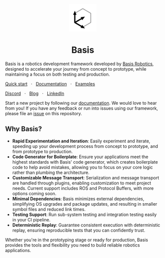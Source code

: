 <p align="center">
  <img src="docs/basis.png" width="90" /> 
</p>
<h1 align="center">
Basis
</h1>

Basis is a robotics development framework developed by [Basis Robotics](https://basisrobotics.tech/), designed to accelerate your journey from concept to prototype, while maintaining a focus on both testing and production.

<!--  TODO: confirm links -->
[Quick start](https://docs.basisrobotics.tech/quistart)
<span>&nbsp;&nbsp;·&nbsp;&nbsp;</span>
[Documentation](https://docs.basisrobotics.tech)
<span>&nbsp;&nbsp;·&nbsp;&nbsp;</span>
[Examples](https://docs.basisrobotics.tech/examples)

[Discord](https://www.discord.com/TODO)
<span>&nbsp;&nbsp;·&nbsp;&nbsp;</span>
[Blog](https://basisrobotics.tech/blog/)
<span>&nbsp;&nbsp;·&nbsp;&nbsp;</span>
[LinkedIn](https://www.linkedin.com/company/basisrobotics/)



Start a new project by following our [documentation](https://docs.basisrobotics.tech). We would love to hear from you! If you have any feedback or run into issues using our framework, please file an [issue](https://github.com/basis-robotics/basis/issues/new) on this repository.


## Why Basis?

- **Rapid Experimentation and Iteration**: Easily experiment and iterate, speeding up your development process from concept to prototype, and from prototype to production.
- **Code Generator for Boilerplate**: Ensure your applications meet the highest standards with Basis' code generator, which creates boilerplate code to help avoid mistakes, allowing you to focus on your core logic rather than plumbing the architecture.
- **Customizable Message Transport**: Serialization and message transport are handled through plugins, enabling customization to meet project needs. Current support includes ROS and Protocol Buffers, with more options coming soon.
- **Minimal Dependencies**: Basis minimizes external dependencies, simplifying OS upgrades and package updates, and resulting in smaller symbol files and reduced link times.
- **Testing Support**: Run sub-system testing and integration testing easily in your CI pipeline.
- **Deterministic Replay**: Guarantee consistent execution with deterministic replay, ensuring reproducible tests that you can confidently trust.

Whether you're in the prototyping stage or ready for production, Basis provides the tools and flexibility you need to build reliable robotics applications.


